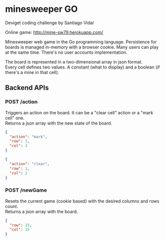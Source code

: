 # minesweeper GO
Deviget coding challenge by Santiago Vidal

Online game: http://mine-sw79.herokuapp.com/

Minesweeper web game in the Go programming language.
Persistence for boards is managed in-memory with a browser cookie. Many users can play at the same time.
There's no user accounts implementation.

The board is represented in a two-dimensional array in json format.<br/>
Every cell defines two values. A constant (what to display) and a boolean (if there's a mine in that cell).

## Backend APIs
### POST /action
Triggers an action on the board. It can be a "clear cell" action or a "mark cell" one.<br/>
Returns a json array with the new state of the board. 
```json
{
  "action": "mark",
  "row": 1,
  "col": 2
}
```
```json
{
  "action": "clear",
  "row": 1,
  "col": 2
}
```

### POST /newGame
Resets the current game (cookie based) with the desired columns and rows count.<br/>
Returns a json array with the board.
```json
{
  "row": 15,
  "col": 15
}
```